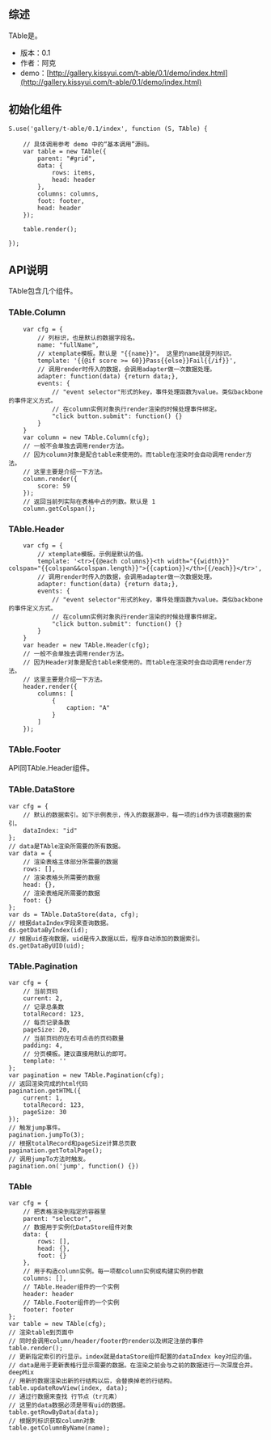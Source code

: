 ## 综述

TAble是。

* 版本：0.1
* 作者：阿克
* demo：[http://gallery.kissyui.com/t-able/0.1/demo/index.html](http://gallery.kissyui.com/t-able/0.1/demo/index.html)

## 初始化组件
		
    S.use('gallery/t-able/0.1/index', function (S, TAble) {
        
        // 具体调用参考 demo 中的“基本调用”源码。
        var table = new TAble({
            parent: "#grid",
            data: {
                rows: items,
                head: header
            },
            columns: columns,
            foot: footer,
            head: header
        });
        
        table.render();
        
    });
	

## API说明

TAble包含几个组件。

### TAble.Column

```
    var cfg = {
        // 列标识，也是默认的数据字段名。
        name: "fullName",
        // xtemplate模板。默认是 "{{name}}"。 这里的name就是列标识。
        template: '{{@if score >= 60}}Pass{{else}}Fail{{/if}}',
        // 调用render时传入的数据，会调用adapter做一次数据处理。
        adapter: function(data) {return data;},
        events: {
            // "event selector"形式的key，事件处理函数为value。类似backbone的事件定义方式。 
            // 在column实例对象执行render渲染的时候处理事件绑定。
            "click button.submit": function() {}
        }
    }
    var column = new TAble.Column(cfg);
    // 一般不会单独去调用render方法。
    // 因为column对象是配合table来使用的。而table在渲染时会自动调用render方法。
    // 这里主要是介绍一下方法。
    column.render({
        score: 59
    });
    // 返回当前列实际在表格中占的列数。默认是 1
    column.getColspan();
```

### TAble.Header

```
    var cfg = {
        // xtemplate模板。示例是默认的值。
        template: '<tr>{{@each columns}}<th width="{{width}}" colspan="{{colspan&&colspan.length}}">{{caption}}</th>{{/each}}</tr>',
        // 调用render时传入的数据，会调用adapter做一次数据处理。
        adapter: function(data) {return data;},
        events: {
            // "event selector"形式的key，事件处理函数为value。类似backbone的事件定义方式。 
            // 在column实例对象执行render渲染的时候处理事件绑定。
            "click button.submit": function() {}
        }
    }
    var header = new TAble.Header(cfg);
    // 一般不会单独去调用render方法。
    // 因为Header对象是配合table来使用的。而table在渲染时会自动调用render方法。
    // 这里主要是介绍一下方法。
    header.render({
        columns: [
            {
                caption: "A"
            }
        ]
    });
```

### TAble.Footer

API同TAble.Header组件。

### TAble.DataStore

```
var cfg = {
    // 默认的数据索引。如下示例表示，传入的数据源中，每一项的id作为该项数据的索引。
    dataIndex: "id"
};
// data是TAble渲染所需要的所有数据。
var data = {
    // 渲染表格主体部分所需要的数据
    rows: [],
    // 渲染表格头所需要的数据
    head: {},
    // 渲染表格尾所需要的数据
    foot: {}
};
var ds = TAble.DataStore(data, cfg);
// 根据dataIndex字段来查询数据。
ds.getDataByIndex(id);
// 根据uid查询数据，uid是传入数据以后，程序自动添加的数据索引。
ds.getDataByUID(uid);
```

### TAble.Pagination

```
var cfg = {
    // 当前页码
    current: 2,
    // 记录总条数
    totalRecord: 123,
    // 每页记录条数
    pageSize: 20,
    // 当前页码的左右可点击的页码数量
    padding: 4,
    // 分页模板。建议直接用默认的即可。 
    template: ''
};
var pagination = new TAble.Pagination(cfg);
// 返回渲染完成的html代码
pagination.getHTML({
    current: 1,
    totalRecord: 123,
    pageSize: 30
});
// 触发jump事件。
pagination.jumpTo(3);
// 根据totalRecord和pageSize计算总页数
pagination.getTotalPage();
// 调用jumpTo方法时触发。
pagination.on('jump', function() {})
```

### TAble

```
var cfg = {
    // 把表格渲染到指定的容器里
    parent: "selector",
    // 数据用于实例化DataStore组件对象
    data: {
        rows: [],
        head: {},
        foot: {}
    },
    // 用于构造column实例。每一项都column实例或构建实例的参数
    columns: [],
    // TAble.Header组件的一个实例
    header: header
    // TAble.Footer组件的一个实例
    footer: footer
};
var table = new TAble(cfg);
// 渲染table到页面中
// 同时会调用column/header/footer的render以及绑定注册的事件
table.render();
// 更新指定索引的行显示。index就是dataStore组件配置的dataIndex key对应的值。
// data是用于更新表格行显示需要的数据。在渲染之前会与之前的数据进行一次深度合并。deepMix
// 用新的数据渲染出新的行结构以后，会替换掉老的行结构。
table.updateRowView(index, data);
// 通过行数据来查找 行节点（tr元素）
// 这里的data数据必须是带有uid的数据。
table.getRowByData(data);
// 根据列标识获取column对象
table.getColumnByName(name);
```